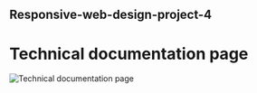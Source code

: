 ## Responsive-web-design-project-4
# Technical documentation page

![Technical documentation page](https://user-images.githubusercontent.com/64628178/154406824-e2c7587e-fb91-4ea1-b086-01462a68e924.PNG)
